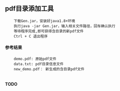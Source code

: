 
## pdf目录添加工具

```
    下载Gen.jar，安装好java1.8+环境
    执行java -jar Gen.jar，输入相关文件路径，回车确认执行
    等待程序完成,即可获得含目录的新pdf文件
    Ctrl + C 退出程序

```

#### 参考结果

```
    demo.pdf: 原始pdf文件
    data.txt: pdf目录信息文件
    new_demo.pdf： 新生成的含目录pdf文件
    
```

#### TODO

